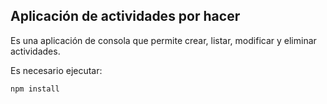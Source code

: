 ## Aplicación de actividades por hacer

Es una aplicación de consola que permite crear, listar, modificar
y eliminar actividades.

Es necesario ejecutar:

`````
npm install

`````